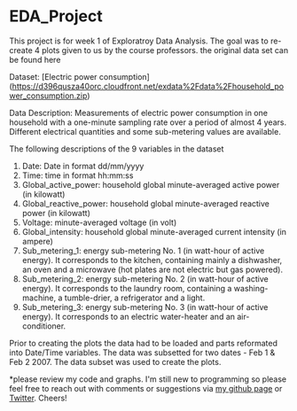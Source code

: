 # EDA_Project


This project is for week 1 of Exploratroy Data Analysis. The goal was to re-create 4 plots given to us by the course professors. 
the original data set can be found here 

Dataset: [Electric power consumption] (https://d396qusza40orc.cloudfront.net/exdata%2Fdata%2Fhousehold_power_consumption.zip) 

Data Description: Measurements of electric power consumption in one household with a one-minute sampling rate over a period of almost 4 years. Different electrical quantities and some sub-metering values are available.

The following descriptions of the 9 variables in the dataset 
1. Date: Date in format dd/mm/yyyy
2. Time: time in format hh:mm:ss
3. Global_active_power: household global minute-averaged active power (in kilowatt)
4. Global_reactive_power: household global minute-averaged reactive power (in kilowatt)
5. Voltage: minute-averaged voltage (in volt)
6. Global_intensity: household global minute-averaged current intensity (in ampere)
7. Sub_metering_1: energy sub-metering No. 1 (in watt-hour of active energy). It corresponds to the kitchen, containing mainly a dishwasher, an oven and a microwave (hot plates are not electric but gas powered).
8. Sub_metering_2: energy sub-metering No. 2 (in watt-hour of active energy). It corresponds to the laundry room, containing a washing-machine, a tumble-drier, a refrigerator and a light.
9. Sub_metering_3: energy sub-metering No. 3 (in watt-hour of active energy). It corresponds to an electric water-heater and an air-conditioner.

Prior to creating the plots the data had to be loaded and parts reformated into Date/Time variables. The data was subsetted for two dates - Feb 1 & Feb 2 2007. The data subset was used to create the plots. 



*please review my code and graphs. I'm still new to programming so please feel free to reach out with comments or suggestions via [my github page](https://github.com/jfalbo) or [Twitter](https://twitter.com/jfalbo). Cheers! 
